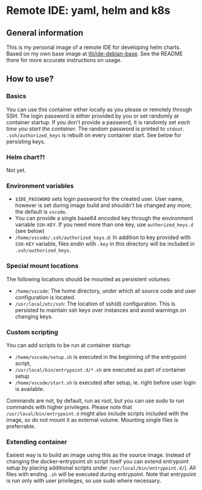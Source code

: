 # Remote IDE: yaml, helm and k8s

## General information

This is my personal image of a remote IDE for developing helm charts. Based on my own base image at [tlii/ide-debian-base](https://github.com/TLii/ide-debian-base). See the README there for more accurate instructions on usage.

## How to use?

### Basics

You can use this container either locally as you please or remotely through SSH. The login password is either provided by you or set randomly at container startup. If you don't provide a password, it is randomly set *each time you start the container*. The random password is printed to `stdout`.
`.ssh/authorized_keys` is rebuilt on every container start. See below for persisting keys.

### Helm chart?!

Not yet.

### Environment variables

- `$IDE_PASSWORD` sets login password for the created user. User name, however is set during image build and shouldn't be changed any more; the default is `vscode`.
- You can provide a single base64 encoded key through the environment variable `SSH-KEY`. If you need more than one key, use `authorized_keys.d` (see below)
- `/home/vscode/.ssh/authorized_keys.d`: In addition to key provided with `SSH-KEY` variable, files endin with `.key` in this directory will be included in `.ssh/authorized_keys`.

### Special mount locations
The following locations should be mounted as persistent volumes:

- `/home/vscode`: The home directory, under which all source code and user configuration is located.
- `/usr/local/etc/ssh`: The location of ssh(d) configuration. This is persisted to maintain ssh keys over instances and avoid warnings on changing keys.

### Custom scripting

You can add scripts to be run at container startup:
- `/home/vscode/setup.sh` is executed in the beginning of the entrypoint script,
- `/usr/local/bin/entrypoint.d/*.sh` are executed as part of container setup
- `/home/vscode/start.sh` is executed after setup, ie. right before user login is available.

Commands are not, by default, run as root, but you can use sudo to run commands with higher privileges. Please note that `/usr/local/bin/entrypoint.d` might also include scripts included with the image, so do not mount it as external volume. Mounting single files is preferrable.

### Extending container

Easiest way is to build an image using this as the source image. Instead of changing the docker-entrypoint.sh script itself you can extend entrypoint setup by placing additional scripts under `/usr/local/bin/entrypoint.d/`). All files with ending `.sh` will be executed during entrypoint. Note that entrypoint is run only with user privileges, so use sudo where necessary.